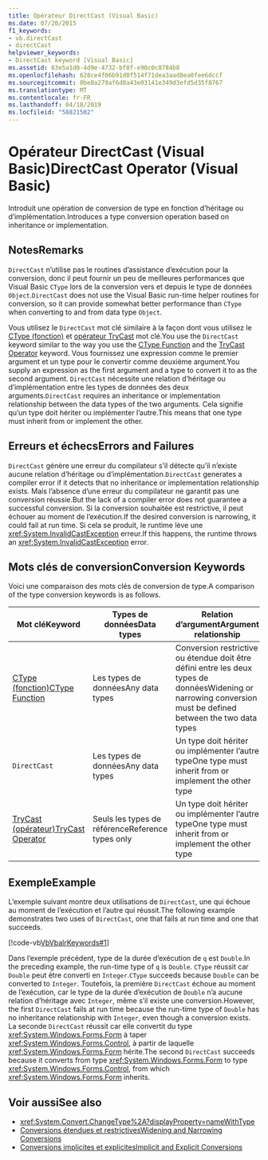```yaml
---
title: Opérateur DirectCast (Visual Basic)
ms.date: 07/20/2015
f1_keywords:
- vb.directCast
- directCast
helpviewer_keywords:
- DirectCast keyword [Visual Basic]
ms.assetid: 63e5a1d0-4d9e-4732-bf8f-e90c0c8784b8
ms.openlocfilehash: 628ce4f06b91d0f514f71dea3aad8ea0fee6dccf
ms.sourcegitcommit: 0be8a279af6d8a43e03141e349d3efd5d35f8767
ms.translationtype: MT
ms.contentlocale: fr-FR
ms.lasthandoff: 04/18/2019
ms.locfileid: "58821502"
---
```

# <a name="directcast-operator-visual-basic"></a><span data-ttu-id="e4d77-102">Opérateur DirectCast (Visual Basic)</span><span class="sxs-lookup"><span data-stu-id="e4d77-102">DirectCast Operator (Visual Basic)</span></span>
<span data-ttu-id="e4d77-103">Introduit une opération de conversion de type en fonction d’héritage ou d’implémentation.</span><span class="sxs-lookup"><span data-stu-id="e4d77-103">Introduces a type conversion operation based on inheritance or implementation.</span></span>  
  
## <a name="remarks"></a><span data-ttu-id="e4d77-104">Notes</span><span class="sxs-lookup"><span data-stu-id="e4d77-104">Remarks</span></span>  
 <span data-ttu-id="e4d77-105">`DirectCast` n’utilise pas le routines d’assistance d’exécution pour la conversion, donc il peut fournir un peu de meilleures performances que Visual Basic `CType` lors de la conversion vers et depuis le type de données `Object`.</span><span class="sxs-lookup"><span data-stu-id="e4d77-105">`DirectCast` does not use the Visual Basic run-time helper routines for conversion, so it can provide somewhat better performance than `CType` when converting to and from data type `Object`.</span></span>  
  
 <span data-ttu-id="e4d77-106">Vous utilisez le `DirectCast` mot clé similaire à la façon dont vous utilisez le [CType (fonction)](../../../visual-basic/language-reference/functions/ctype-function.md) et [opérateur TryCast](../../../visual-basic/language-reference/operators/trycast-operator.md) mot clé.</span><span class="sxs-lookup"><span data-stu-id="e4d77-106">You use the `DirectCast` keyword similar to the way you use the [CType Function](../../../visual-basic/language-reference/functions/ctype-function.md) and the [TryCast Operator](../../../visual-basic/language-reference/operators/trycast-operator.md) keyword.</span></span> <span data-ttu-id="e4d77-107">Vous fournissez une expression comme le premier argument et un type pour le convertir comme deuxième argument.</span><span class="sxs-lookup"><span data-stu-id="e4d77-107">You supply an expression as the first argument and a type to convert it to as the second argument.</span></span> <span data-ttu-id="e4d77-108">`DirectCast` nécessite une relation d’héritage ou d’implémentation entre les types de données des deux arguments.</span><span class="sxs-lookup"><span data-stu-id="e4d77-108">`DirectCast` requires an inheritance or implementation relationship between the data types of the two arguments.</span></span> <span data-ttu-id="e4d77-109">Cela signifie qu’un type doit hériter ou implémenter l’autre.</span><span class="sxs-lookup"><span data-stu-id="e4d77-109">This means that one type must inherit from or implement the other.</span></span>  
  
## <a name="errors-and-failures"></a><span data-ttu-id="e4d77-110">Erreurs et échecs</span><span class="sxs-lookup"><span data-stu-id="e4d77-110">Errors and Failures</span></span>  
 <span data-ttu-id="e4d77-111">`DirectCast` génère une erreur du compilateur s’il détecte qu’il n’existe aucune relation d’héritage ou d’implémentation.</span><span class="sxs-lookup"><span data-stu-id="e4d77-111">`DirectCast` generates a compiler error if it detects that no inheritance or implementation relationship exists.</span></span> <span data-ttu-id="e4d77-112">Mais l’absence d’une erreur du compilateur ne garantit pas une conversion réussie.</span><span class="sxs-lookup"><span data-stu-id="e4d77-112">But the lack of a compiler error does not guarantee a successful conversion.</span></span> <span data-ttu-id="e4d77-113">Si la conversion souhaitée est restrictive, il peut échouer au moment de l’exécution.</span><span class="sxs-lookup"><span data-stu-id="e4d77-113">If the desired conversion is narrowing, it could fail at run time.</span></span> <span data-ttu-id="e4d77-114">Si cela se produit, le runtime lève une <xref:System.InvalidCastException> erreur.</span><span class="sxs-lookup"><span data-stu-id="e4d77-114">If this happens, the runtime throws an <xref:System.InvalidCastException> error.</span></span>  
  
## <a name="conversion-keywords"></a><span data-ttu-id="e4d77-115">Mots clés de conversion</span><span class="sxs-lookup"><span data-stu-id="e4d77-115">Conversion Keywords</span></span>  
 <span data-ttu-id="e4d77-116">Voici une comparaison des mots clés de conversion de type.</span><span class="sxs-lookup"><span data-stu-id="e4d77-116">A comparison of the type conversion keywords is as follows.</span></span>  
  
|<span data-ttu-id="e4d77-117">Mot clé</span><span class="sxs-lookup"><span data-stu-id="e4d77-117">Keyword</span></span>|<span data-ttu-id="e4d77-118">Types de données</span><span class="sxs-lookup"><span data-stu-id="e4d77-118">Data types</span></span>|<span data-ttu-id="e4d77-119">Relation d’argument</span><span class="sxs-lookup"><span data-stu-id="e4d77-119">Argument relationship</span></span>|<span data-ttu-id="e4d77-120">Échec d’exécution</span><span class="sxs-lookup"><span data-stu-id="e4d77-120">Run-time failure</span></span>|  
|---|---|---|---|  
|[<span data-ttu-id="e4d77-121">CType (fonction)</span><span class="sxs-lookup"><span data-stu-id="e4d77-121">CType Function</span></span>](../../../visual-basic/language-reference/functions/ctype-function.md)|<span data-ttu-id="e4d77-122">Les types de données</span><span class="sxs-lookup"><span data-stu-id="e4d77-122">Any data types</span></span>|<span data-ttu-id="e4d77-123">Conversion restrictive ou étendue doit être défini entre les deux types de données</span><span class="sxs-lookup"><span data-stu-id="e4d77-123">Widening or narrowing conversion must be defined between the two data types</span></span>|<span data-ttu-id="e4d77-124">Lève <xref:System.InvalidCastException></span><span class="sxs-lookup"><span data-stu-id="e4d77-124">Throws <xref:System.InvalidCastException></span></span>|  
|`DirectCast`|<span data-ttu-id="e4d77-125">Les types de données</span><span class="sxs-lookup"><span data-stu-id="e4d77-125">Any data types</span></span>|<span data-ttu-id="e4d77-126">Un type doit hériter ou implémenter l’autre type</span><span class="sxs-lookup"><span data-stu-id="e4d77-126">One type must inherit from or implement the other type</span></span>|<span data-ttu-id="e4d77-127">Lève <xref:System.InvalidCastException></span><span class="sxs-lookup"><span data-stu-id="e4d77-127">Throws <xref:System.InvalidCastException></span></span>|  
|[<span data-ttu-id="e4d77-128">TryCast (opérateur)</span><span class="sxs-lookup"><span data-stu-id="e4d77-128">TryCast Operator</span></span>](../../../visual-basic/language-reference/operators/trycast-operator.md)|<span data-ttu-id="e4d77-129">Seuls les types de référence</span><span class="sxs-lookup"><span data-stu-id="e4d77-129">Reference types only</span></span>|<span data-ttu-id="e4d77-130">Un type doit hériter ou implémenter l’autre type</span><span class="sxs-lookup"><span data-stu-id="e4d77-130">One type must inherit from or implement the other type</span></span>|<span data-ttu-id="e4d77-131">Retourne [Nothing](../../../visual-basic/language-reference/nothing.md)</span><span class="sxs-lookup"><span data-stu-id="e4d77-131">Returns [Nothing](../../../visual-basic/language-reference/nothing.md)</span></span>|  
  
## <a name="example"></a><span data-ttu-id="e4d77-132">Exemple</span><span class="sxs-lookup"><span data-stu-id="e4d77-132">Example</span></span>  
 <span data-ttu-id="e4d77-133">L’exemple suivant montre deux utilisations de `DirectCast`, une qui échoue au moment de l’exécution et l’autre qui réussit.</span><span class="sxs-lookup"><span data-stu-id="e4d77-133">The following example demonstrates two uses of `DirectCast`, one that fails at run time and one that succeeds.</span></span>  
  
 [!code-vb[VbVbalrKeywords#1](~/samples/snippets/visualbasic/VS_Snippets_VBCSharp/VbVbalrKeywords/VB/Class1.vb#1)]  
  
 <span data-ttu-id="e4d77-134">Dans l’exemple précédent, type de la durée d’exécution de `q` est `Double`.</span><span class="sxs-lookup"><span data-stu-id="e4d77-134">In the preceding example, the run-time type of `q` is `Double`.</span></span> <span data-ttu-id="e4d77-135">`CType` réussit car `Double` peut être converti en `Integer`.</span><span class="sxs-lookup"><span data-stu-id="e4d77-135">`CType` succeeds because `Double` can be converted to `Integer`.</span></span> <span data-ttu-id="e4d77-136">Toutefois, la première `DirectCast` échoue au moment de l’exécution, car le type de la durée d’exécution de `Double` n’a aucune relation d’héritage avec `Integer`, même s’il existe une conversion.</span><span class="sxs-lookup"><span data-stu-id="e4d77-136">However, the first `DirectCast` fails at run time because the run-time type of `Double` has no inheritance relationship with `Integer`, even though a conversion exists.</span></span> <span data-ttu-id="e4d77-137">La seconde `DirectCast` réussit car elle convertit du type <xref:System.Windows.Forms.Form> à taper <xref:System.Windows.Forms.Control>, à partir de laquelle <xref:System.Windows.Forms.Form> hérite.</span><span class="sxs-lookup"><span data-stu-id="e4d77-137">The second `DirectCast` succeeds because it converts from type <xref:System.Windows.Forms.Form> to type <xref:System.Windows.Forms.Control>, from which <xref:System.Windows.Forms.Form> inherits.</span></span>  
  
## <a name="see-also"></a><span data-ttu-id="e4d77-138">Voir aussi</span><span class="sxs-lookup"><span data-stu-id="e4d77-138">See also</span></span>

- <xref:System.Convert.ChangeType%2A?displayProperty=nameWithType>
- [<span data-ttu-id="e4d77-139">Conversions étendues et restrictives</span><span class="sxs-lookup"><span data-stu-id="e4d77-139">Widening and Narrowing Conversions</span></span>](../../../visual-basic/programming-guide/language-features/data-types/widening-and-narrowing-conversions.md)
- [<span data-ttu-id="e4d77-140">Conversions implicites et explicites</span><span class="sxs-lookup"><span data-stu-id="e4d77-140">Implicit and Explicit Conversions</span></span>](../../../visual-basic/programming-guide/language-features/data-types/implicit-and-explicit-conversions.md)
